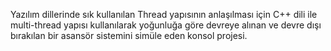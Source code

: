 Yazılım dillerinde sık kullanılan Thread yapısının anlaşılması için C++ dili ile multi-thread yapısı kullanılarak yoğunluğa göre devreye alınan ve devre dışı bırakılan bir asansör sistemini simüle eden konsol projesi.
